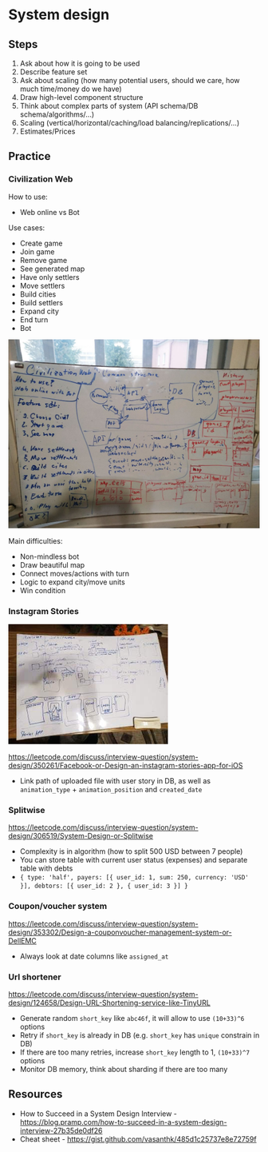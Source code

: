 # System design

## Steps

1. Ask about how it is going to be used
2. Describe feature set
3. Ask about scaling (how many potential users, should we care, how much time/money do we have)
4. Draw high-level component structure
5. Think about complex parts of system (API schema/DB schema/algorithms/...)
6. Scaling (vertical/horizontal/caching/load balancing/replications/...)
7. Estimates/Prices

## Practice

### Civilization Web

How to use:
* Web online vs Bot

Use cases:
* Create game
* Join game
* Remove game
* See generated map
* Have only settlers
* Move settlers
* Build cities
* Build settlers
* Expand city
* End turn
* Bot

![Civilization System Design](./civilization.jpeg)

Main difficulties:
* Non-mindless bot
* Draw beautiful map
* Connect moves/actions with turn
* Logic to expand city/move units
* Win condition

### Instagram Stories

![Instagram Stories System Design](./instagram_stories.jpg)

https://leetcode.com/discuss/interview-question/system-design/350261/Facebook-or-Design-an-instagram-stories-app-for-iOS

* Link path of uploaded file with user story in DB, as well as `animation_type` + `animation_position` and `created_date`

### Splitwise

https://leetcode.com/discuss/interview-question/system-design/306519/System-Design-or-Splitwise

* Complexity is in algorithm (how to split 500 USD between 7 people)
* You can store table with current user status (expenses) and separate table with debts
* `{ type: 'half', payers: [{ user_id: 1, sum: 250, currency: 'USD' }], debtors: [{ user_id: 2 }, { user_id: 3 }] }`

### Coupon/voucher system

https://leetcode.com/discuss/interview-question/system-design/353302/Design-a-couponvoucher-management-system-or-DellEMC

* Always look at date columns like `assigned_at`

### Url shortener

https://leetcode.com/discuss/interview-question/system-design/124658/Design-URL-Shortening-service-like-TinyURL

* Generate random `short_key` like `abc46f`, it will allow to use `(10+33)^6` options
* Retry if `short_key` is already in DB (e.g. `short_key` has `unique` constrain in DB)
* If there are too many retries, increase `short_key` length to 1, `(10+33)^7` options
* Monitor DB memory, think about sharding if there are too many

## Resources
* How to Succeed in a System Design Interview - https://blog.pramp.com/how-to-succeed-in-a-system-design-interview-27b35de0df26
* Cheat sheet - https://gist.github.com/vasanthk/485d1c25737e8e72759f